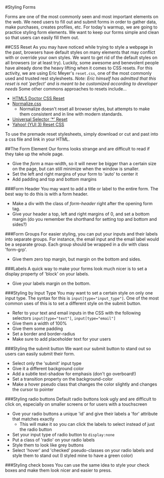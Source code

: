 #Styling Forms

Forms are one of the most commonly seen and most important elements on the web. We need users to fill out and submit forms in order to gather data, make purchases, creates profiles, etc. For today's warmup, we are going to practice styling form elements. We want to keep our forms simple and clean so that users can easily fill them out.

##CSS Reset
As you may have noticed while trying to style a webpage in the past, browsers have default styles on many elements that may conflict with or override your own styles. We want to get rid of the default styles on all browsers (or at least try). Luckily, some awesome and benevolent people have already done the heavy lifting when it comes to CSS resets. For this activity, we are using Eric Meyer's `reset.css`, one of the most commonly used and trusted rest stylesheets. *Note: Eric himself has admitted that this reset is not 'perfect' and is meant to be customized according to developer needs*
Some other commons approaches to resets include...
  - [HTML5 Doctor CSS Reset](http://html5doctor.com/html-5-reset-stylesheet/)
  - [Normalize.css](http://necolas.github.io/normalize.css/)
    - Normalize doesn't reset all browser styles, but attempts to make them consistent and in line with modern standards.
  - [Universal Selector ‘*’ Reset](http://cssreset.com/scripts/universal-selector-css-reset/)
  - [Yahoo! (YUI 3) Reset CSS](http://cssreset.com/scripts/yahoo-css-reset-yui-3/)

To use the premade reset stylesheets, simply download or cut and past into a css file and link in your HTML.

##The Form Element
Our forms looks strange and are difficult to read if they take up the whole page. 
  - Give the *form* a max-width, so it will never be bigger than a certain size on the page, but can still minimize when the window is smaller.
  - Set the left and right margins of your form to 'auto' to center it
  - Add padding and top and bottom margins

###Form Header
You may want to add a title or label to the entire form. The best way to do this is with a form header. 
  - Make a div with the class of *form-header* right after the opening form tag.
  - Give your header a top, left and right margins of 0, and set a bottom margin (do you remember the shorthand for setting top and bottom and sides?)

###Form Groups
For easier styling, you can put your inputs and their labels into separate groups. For instance, the email input and the email label would be a separate group. Each group should be wrapped in a div with class 'form-grp'.  
  - Give them zero top margin, but margin on the bottom and sides. 

###Labels
A quick way to make your forms look much nicer is to set a display property of 'block' on your labels.
  - Give your labels margin on the bottom.

###Styling by Input Type
You may want to set a certain style on only one input type. The syntax for this is `input[type="input_type"]`. One of the most common uses of this is to set a different style on the submit button.
  - Refer to your text and email inputs in the CSS with the following selectors `input[type="text"]`, `input[type="email"]`
  - Give them a width of 100% 
  - Give them some padding
  - Set a border and border-radius
  - Make sure to add placeholder text for your users

###Styling the submit button
We want our submit button to stand out so users can easily submit their form. 
  - Select only the 'submit' input type
  - Give it a different background color 
  - Add a subtle text-shadow for emphasis (don't go overboard!)
  - Set a transition property on the background-color
  - Make a hover pseudo class that changes the color slightly and changes the cursor to pointer

###Styling radio buttons
Default radio buttons look ugly and are difficult to click on, especially on smaller screens or for users with a touchscreen
  - Gve your radio buttons a unique 'id' and give their labels a 'for' attribute that matches exactly
    - This will make it so you can click the labels to select instead of just the radio button
  - Set your input type of radio button to `display:none`
  - Put a class of 'radio' on your radio labels
  - Style them to look like grey buttons
  - Select 'hover' and 'checked' pseudo-classes on your radio labels and style them to stand out (I styled mine to have a green color)

###Styling check boxes
You can use the same idea to style your check boxes and make them look nicer and easier to press.




